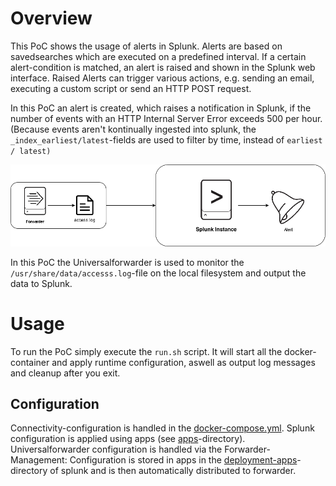 # Overview
This PoC shows the usage of alerts in Splunk.
Alerts are based on savedsearches which are executed on a predefined interval. If a certain alert-condition is matched, an alert is raised and shown in the Splunk web interface.
Raised Alerts can trigger various actions, e.g. sending an email, executing a custom script or send an HTTP POST request.

In this PoC an alert is created, which raises a notification in Splunk, if the number of events with an HTTP Internal Server Error exceeds 500 per hour.
(Because events aren't kontinually ingested into splunk, the `_index_earliest/latest`-fields are used to filter by time, instead of `earliest / latest)`

![Overview](docs/overview.png)

In this PoC the Universalforwarder is used to monitor the `/usr/share/data/accesss.log`-file on the local filesystem and output the data to Splunk.

# Usage
To run the PoC simply execute the `run.sh` script. It will start all the docker-container and apply runtime configuration, aswell as output log messages and cleanup after you exit.
## Configuration
Connectivity-configuration is handled in the [docker-compose.yml](docker-compose.yml).
Splunk configuration is applied using apps (see [apps](splunk/etc/apps)-directory).
Universalforwarder configuration is handled via the Forwarder-Management: Configuration is stored in apps in the [deployment-apps](splunk/etc/deployment-apps)-directory of splunk and is then automatically distributed to forwarder.
